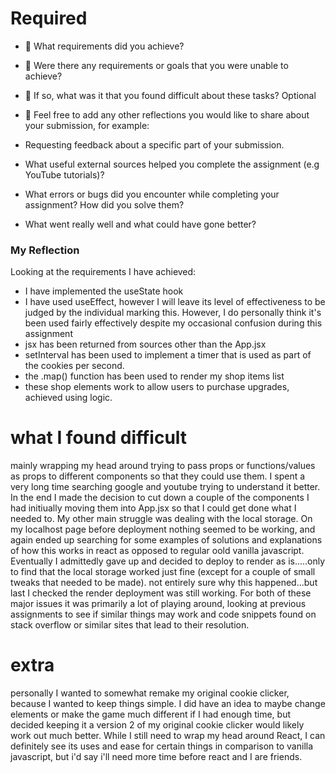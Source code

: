 # Required

- 🎯 What requirements did you achieve?
- 🎯 Were there any requirements or goals that you were unable to achieve?
- 🎯 If so, what was it that you found difficult about these tasks?
  Optional
- 🏹 Feel free to add any other reflections you would like to share about your submission, for example:

- Requesting feedback about a specific part of your submission.
- What useful external sources helped you complete the assignment (e.g YouTube tutorials)?
- What errors or bugs did you encounter while completing your assignment? How did you solve them?
- What went really well and what could have gone better?

### My Reflection

Looking at the requirements I have achieved:

- I have implemented the useState hook
- I have used useEffect, however I will leave its level of effectiveness to be judged by the individual marking this. However, I do personally think it's been used fairly effectively despite my occasional confusion during this assignment
- jsx has been returned from sources other than the App.jsx
- setInterval has been used to implement a timer that is used as part of the cookies per second.
- the .map() function has been used to render my shop items list
- these shop elements work to allow users to purchase upgrades, achieved using logic.

# what I found difficult

mainly wrapping my head around trying to pass props or functions/values as props to different components so that they could use them. I spent a very long time searching google and youtube trying to understand it better. In the end I made the decision to cut down a couple of the components I had initiually moving them into App.jsx so that I could get done what I needed to. My other main struggle was dealing with the local storage. On my localhost page before deployment nothing seemed to be working, and again ended up searching for some examples of solutions and explanations of how this works in react as opposed to regular oold vanilla javascript. Eventually I admittedly gave up and decided to deploy to render as is.....only to find that the local storage worked just fine (except for a couple of small tweaks that needed to be made). not entirely sure why this happened...but last I checked the render deployment was still working. For both of these major issues it was primarily a lot of playing around, looking at previous assignments to see if similar things may work and code snippets found on stack overflow or similar sites that lead to their resolution.

# extra

personally I wanted to somewhat remake my original cookie clicker, because I wanted to keep things simple. I did have an idea to maybe change elements or make the game much different if I had enough time, but decided keeping it a version 2 of my original cookie clicker would likely work out much better. While I still need to wrap my head around React, I can definitely see its uses and ease for certain things in comparison to vanilla javascript, but i'd say i'll need more time before react and I are friends.
